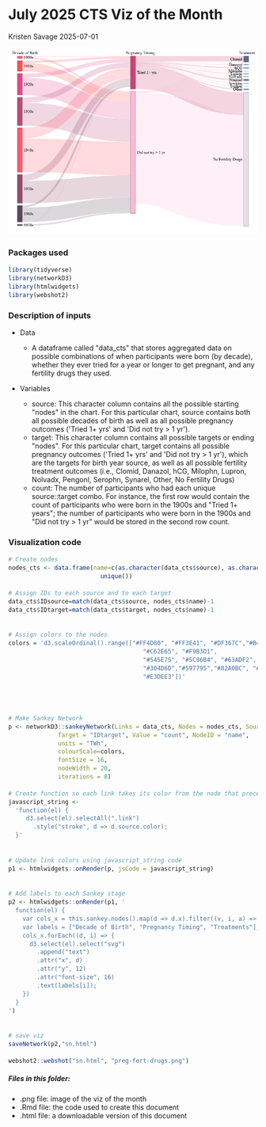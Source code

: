 # July 2025 CTS Viz of the Month
Kristen Savage
2025-07-01

![](preg-fert-drugs.png)

### Packages used

``` r
library(tidyverse)
library(networkD3)
library(htmlwidgets)
library(webshot2)
```

### Description of inputs

* Data
    + A dataframe called "data_cts" that stores aggregated data on possible combinations of when participants were born (by decade), whether they ever tried for a year or longer to get pregnant, and any fertility drugs they used.

* Variables
    + source: This character column contains all the possible starting "nodes" in the chart. For this particular chart, source contains both all possible decades of birth as well as all possible pregnancy outcomes ('Tried 1+ yrs' and 'Did not try > 1 yr').
    + target: This character column contains all possible targets or ending "nodes". For this particular chart, target contains all possible pregnancy outcomes ('Tried 1+ yrs' and 'Did not try > 1 yr'), which are the targets for birth year source, as well as all possible fertility treatment outcomes (i.e., Clomid, Danazol, hCG, Milophn, Lupron, Nolvadx, Pengonl, Serophn, Synarel, Other, No Fertility Drugs)
    + count: The number of participants who had each unique source::target combo. For instance, the first row would contain the count of participants who were born in the 1900s and "Tried 1+ years"; the number of participants who were born in the 1900s and "Did not try > 1 yr" would be stored in the second row count. 

### Visualization code

``` r
# Create nodes
nodes_cts <- data.frame(name=c(as.character(data_cts$source), as.character(data_cts$target)) %>% 
                          unique())

# Assign IDs to each source and to each target
data_cts$IDsource=match(data_cts$source, nodes_cts$name)-1 
data_cts$IDtarget=match(data_cts$target, nodes_cts$name)-1 


# Assign colors to the nodes
colors = 'd3.scaleOrdinal().range(["#FF4D80", "#FF3E41", "#DF367C","#B43869","#FF4661", "#883955", "#4C3549", "#5C475A",
                                      "#C62E65", "#F9B3D1",
                                      "#545E75", "#5C86B4", "#63ADF2", "#85BDF0", "#A7CCED", 
                                      "#304D6D","#597795","#82A0BC", "#96C5EF", "#609AD3",
                                      "#E3DEE3"])'




# Make Sankey Network
p <- networkD3::sankeyNetwork(Links = data_cts, Nodes = nodes_cts, Source = "IDsource",
              Target = "IDtarget", Value = "count", NodeID = "name",
              units = "TWh", 
              colourScale=colors,
              fontSize = 16, 
              nodeWidth = 20,
              iterations = 0)

# Create function so each link takes its color from the node that precedes it
javascript_string <- 
  'function(el) {
     d3.select(el).selectAll(".link")
       .style("stroke", d => d.source.color);
  }'


# Update link colors using javascript_string code
p1 <- htmlwidgets::onRender(p, jsCode = javascript_string)


# Add labels to each Sankey stage
p2 <- htmlwidgets::onRender(p1, '
  function(el) { 
    var cols_x = this.sankey.nodes().map(d => d.x).filter((v, i, a) => a.indexOf(v) === i).sort(function(a, b){return a - b});
    var labels = ["Decade of Birth", "Pregnancy Timing", "Treatments"];
    cols_x.forEach((d, i) => {
      d3.select(el).select("svg")
        .append("text")
        .attr("x", d)
        .attr("y", 12)
        .attr("font-size", 16)
        .text(labels[i]);
    })
  }
')


# save viz
saveNetwork(p2,"sn.html")

webshot2::webshot("sn.html", "preg-fert-drugs.png")
```

##### Files in this folder:

- .png file: image of the viz of the month
- .Rmd file: the code used to create this document
- .html file: a downloadable version of this document
